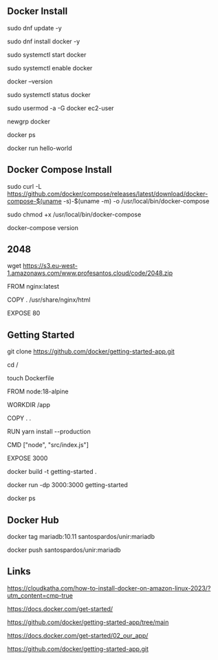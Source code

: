 ## Docker Install

sudo dnf update -y

sudo dnf install docker -y 

sudo systemctl start docker

sudo systemctl enable docker

docker –version

sudo systemctl status docker

sudo usermod -a -G docker ec2-user

newgrp docker

docker ps

docker run hello-world 


## Docker Compose Install

sudo curl -L https://github.com/docker/compose/releases/latest/download/docker-compose-$(uname -s)-$(uname -m) -o /usr/local/bin/docker-compose

sudo chmod +x /usr/local/bin/docker-compose

docker-compose version


## 2048

wget https://s3.eu-west-1.amazonaws.com/www.profesantos.cloud/code/2048.zip

FROM nginx:latest

COPY . /usr/share/nginx/html

EXPOSE 80



## Getting Started

git clone https://github.com/docker/getting-started-app.git

cd /

touch Dockerfile

FROM node:18-alpine

WORKDIR /app

COPY . .

RUN yarn install --production

CMD ["node", "src/index.js"]

EXPOSE 3000

docker build -t getting-started .

docker run -dp 3000:3000 getting-started

docker ps

## Docker Hub

docker tag mariadb:10.11 santospardos/unir:mariadb

docker push santospardos/unir:mariadb


## Links

https://cloudkatha.com/how-to-install-docker-on-amazon-linux-2023/?utm_content=cmp-true

https://docs.docker.com/get-started/

https://github.com/docker/getting-started-app/tree/main

https://docs.docker.com/get-started/02_our_app/

https://github.com/docker/getting-started-app.git



